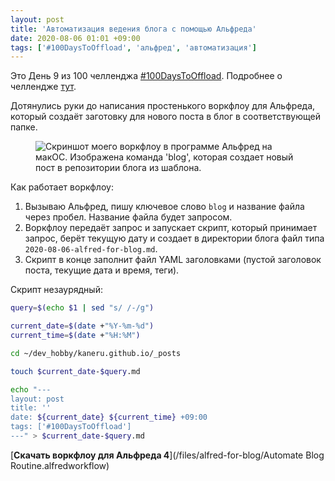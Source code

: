 ```yaml
---
layout: post
title: 'Автоматизация ведения блога с помощью Альфреда'
date: 2020-08-06 01:01 +09:00
tags: ['#100DaysToOffload', 'альфред', 'автоматизация']
---
```


Это День 9 из 100 челленджа [#100DaysToOffload](/tags/#100daystooffload). Подробнее о челлендже [тут](/100-days-to-offload).

Дотянулись руки до написания простенького воркфлоу для Альфреда, который создаёт заготовку для нового поста в блог в соответствующей папке.

<figure>
  <img src="/images/alfred-for-blog/alfred.jpg" data-action="zoom" alt="Скриншот моего воркфлоу в программе Альфред на макОС. Изображена команда 'blog', которая создает новый пост в репозитории блога из шаблона.">
</figure>

Как работает воркфлоу:

1. Вызываю Альфред, пишу ключевое слово `blog` и название файла через пробел. Название файла будет запросом.
2. Воркфлоу передаёт запрос и запускает скрипт, который принимает запрос, берёт текущую дату и создает в директории блога файл типа `2020-08-06-alfred-for-blog.md`.
3. Скрипт в конце заполнит файл YAML заголовками (пустой заголовок поста, текущие дата и время, теги).

Скрипт незаурядный:

```bash
query=$(echo $1 | sed "s/ /-/g")

current_date=$(date +"%Y-%m-%d")
current_time=$(date +"%H:%M")

cd ~/dev_hobby/kaneru.github.io/_posts

touch $current_date-$query.md

echo "---
layout: post
title: ''
date: ${current_date} ${current_time} +09:00
tags: ['#100DaysToOffload']
---" > $current_date-$query.md
```

[**Скачать воркфлоу для Альфреда 4**](/files/alfred-for-blog/Automate Blog Routine.alfredworkflow)
